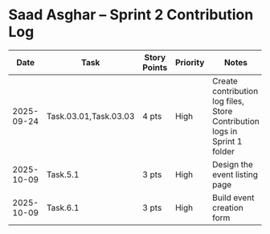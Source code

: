 # Saad Asghar – Sprint 2 Contribution Log

| Date       | Task       | Story Points | Priority | Notes |
|-------------|------------|-------------|-------------|-------|
| 2025-09-24 | Task.03.01,Task.03.03 | 4 pts   | High | Create contribution log files, Store Contribution logs in Sprint 1 folder |
| 2025-10-09  | Task.5.1   | 3 pts     | High  | Design the event listing page |
| 2025-10-09  | Task.6.1  | 3 pts     | High| Build event creation form |


